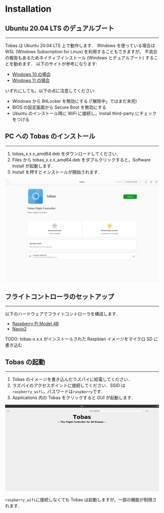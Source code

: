 # Installation

## Ubuntu 20.04 LTS のデュアルブート

---

Tobas は Ubuntu 20.04 LTS 上で動作します．
Windows を使っている場合は WSL (Windows Subscription for Linux) を利用することもできますが，
不具合の報告もあるためネイティブインストール (Windows とデュアルブート) することを勧めます．
以下のサイトが参考になります:

- <a href=https://guminote.sakura.ne.jp/archives/233 target="_blank">Windows 10 の場合</a>
- <a href=https://jp.minitool.com/partition-disk/windows-11-and-linux-dual-boot.html target="_blank">Windows 11 の場合</a>

いずれにしても，以下の点に注意してください:

- Windows から BitLocker を無効にする (「解除中」ではまだ未完)
- BIOS の設定画面から Secure Boot を無効にする
- Ubuntu のインストール時に WiFi に接続し，Install third-party にチェックをつける

## PC への Tobas のインストール

---

1. tobas_x.x.x_amd64.deb をダウンロードしてください．
1. Files から tobas_x.x.x_amd64.deb をダブルクリックすると，Software Install が起動します．
1. Install を押すとインストールが開始されます．

![software_install](resources/installation/software_install.png)

## フライトコントローラのセットアップ

---

以下のハードウェアでフライトコントローラを構成します．

- <a href=https://www.raspberrypi.com/products/raspberry-pi-4-model-b/ target="_blank">Raspberry Pi Model 4B</a>
- <a href=https://navio2.hipi.io/ target="_blank">Navio2</a>

TODO: tobas-x.x.x がインストールされた Raspbian イメージをマイクロ SD に書き込む

## Tobas の起動

---

1. Tobas のイメージを書き込んだラズパイに給電してください．
1. ラズパイのアクセスポイントに接続してください．SSID は`raspberry_wifi`，パスワードは`raspberry`です．
1. Applications 内の Tobas をクリックすると GUI が起動します．

![tobas_gcs](resources/installation/tobas_gcs.png)

`raspberry_wifi`に接続しなくても Tobas は起動しますが，一部の機能が制限されます．
